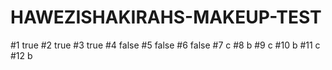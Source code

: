 # HAWEZISHAKIRAHS-MAKEUP-TEST





#1 true
#2 true
#3 true
#4 false
#5 false
#6 false
#7 c
#8 b
#9 c
#10 b
#11 c
#12 b
